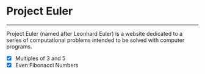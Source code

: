 # Project Euler

---

Project Euler (named after Leonhard Euler) is a website dedicated to a series of computational problems intended to be solved with computer programs.

- [x] Multiples of 3 and 5
- [x] Even Fibonacci Numbers
